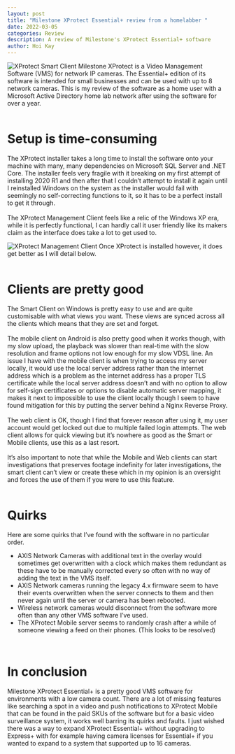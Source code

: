 ```yaml
---
layout: post
title: "Milestone XProtect Essential+ review from a homelabber "
date: 2022-03-05
categories: Review
description: A review of Milestone's XProtect Essential+ software
author: Hoi Kay
---
```

![XProtect Smart Client]({{site.github.url}}/assets/img/xprotect/smart.png)
Milestone XProtect is a Video Management Software (VMS) for network IP cameras. The Essential+ edition of its software is intended for small businesses and can be used with up to 8 network cameras. This is my review of the software as a home user with a Microsoft Active Directory home lab network after using the software for over a year. <br>
<br>

# Setup is time-consuming
The XProtect installer takes a long time to install the software onto your machine with many, many dependencies on Microsoft SQL Server and .NET Core. The installer feels very fragile with it breaking on my first attempt of installing 2020 R1 and then after that I couldn’t attempt to install it again until I reinstalled Windows on the system as the installer would fail with seemingly no self-correcting functions to it, so it has to be a perfect install to get it through. <br>
<br>
The XProtect Management Client feels like a relic of the Windows XP era, while it is perfectly functional, I can hardly call it user friendly like its makers claim as the interface does take a lot to get used to. <br>

![XProtect Management Client]({{site.github.url}}/assets/img/xprotect/management.png)
Once XProtect is installed however, it does get better as I will detail below. <br>
<br>

# Clients are pretty good
The Smart Client on Windows is pretty easy to use and are quite customisable with what views you want. These views are synced across all the clients which means that they are set and forget. <br>
<br>
The mobile client on Android is also pretty good when it works though, with my slow upload, the playback was slower than real-time with the slow resolution and frame options not low enough for my slow VDSL line. An issue I have with the mobile client is when trying to access my server locally, it would use the local server address rather than the internet address which is a problem as the internet address has a proper TLS certificate while the local server address doesn’t and with no option to allow for self-sign certificates or options to disable automatic server mapping, it makes it next to impossible to use the client locally though I seem to have found mitigation for this by putting the server behind a Nginx Reverse Proxy. <br>
<br>
The web client is OK, though I find that forever reason after using it, my user account would get locked out due to multiple failed login attempts. The web client allows for quick viewing but it’s nowhere as good as the Smart or Mobile clients, use this as a last resort. <br>
<br>
It’s also important to note that while the Mobile and Web clients can start investigations that preserves footage indefinity for later investigations, the smart client can’t view or create these which in my opinion is an oversight and forces the use of them if you were to use this feature. <br>
<br>

# Quirks 
Here are some quirks that I’ve found with the software in no particular order. <br>
* AXIS Network Cameras with additional text in the overlay would sometimes get overwritten with a clock which makes them redundant as these have to be manually corrected every so often with no way of adding the text in the VMS itself. <br>
* AXIS Network cameras running the legacy 4.x firmware seem to have their events overwritten when the server connects to them and then never again until the server or camera has been rebooted. <br>
* Wireless network cameras would disconnect from the software more often than any other VMS software I’ve used. <br>
* The XProtect Mobile server seems to randomly crash after a while of someone viewing a feed on their phones. (This looks to be resolved) <br>
<br>

# In conclusion
Milestone XProtect Essential+ is a pretty good VMS software for environments with a low camera count. There are a lot of missing features like searching a spot in a video and push notifications to XProtect Mobile that can be found in the paid SKUs of the software but for a basic video surveillance system, it works well barring its quirks and faults. I just wished there was a way to expand XProtect Essential+ without upgrading to Express+ with for example having camera licenses for Essential+ if you wanted to expand to a system that supported up to 16 cameras.
